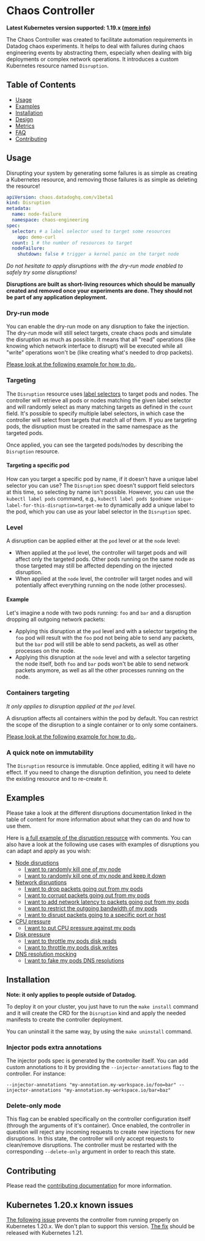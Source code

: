 # Chaos Controller

**Latest Kubernetes version supported: 1.19.x ([more info](#kubernetes-120x-known-issues))**

The Chaos Controller was created to facilitate automation requirements in Datadog chaos experiments. It helps to deal with failures during chaos engineering events by abstracting them, especially when dealing with big deployments or complex network operations. It introduces a custom Kubernetes resource named `Disruption`.

## Table of Contents

* [Usage](#usage)
* [Examples](#examples)
* [Installation](#installation)
* [Design](docs/design.md)
* [Metrics](docs/metrics.md)
* [FAQ](docs/faq.md)
* [Contributing](#contributing)

## Usage

Disrupting your system by generating some failures is as simple as creating a Kubernetes resource, and removing those failures is as simple as deleting the resource!

```yaml
apiVersion: chaos.datadoghq.com/v1beta1
kind: Disruption
metadata:
  name: node-failure
  namespace: chaos-engineering
spec:
  selector: # a label selector used to target some resources
    app: demo-curl
  count: 1 # the number of resources to target
  nodeFailure:
    shutdown: false # trigger a kernel panic on the target node
```

*Do not hesitate to apply disruptions with the dry-run mode enabled to safely try some disruptions!*

**Disruptions are built as short-living resources which should be manually created and removed once your experiments are done. They should not be part of any application deployment.**

### Dry-run mode

You can enable the dry-run mode on any disruption to fake the injection. The dry-run mode will still select targets, create chaos pods and simulate the disruption as much as possible. It means that all "read" operations (like knowing which network interface to disrupt) will be executed while all "write" operations won't be (like creating what's needed to drop packets).

[Please look at the following example for how to do.](config/samples/dry_run.yaml).

### Targeting

The `Disruption` resource uses [label selectors](https://kubernetes.io/docs/concepts/overview/working-with-objects/labels/) to target pods and nodes. The controller will retrieve all pods or nodes matching the given label selector and will randomly select as many matching targets as defined in the `count` field. It's possible to specify multiple label selectors, in which case the controller will select from targets that match all of them. If you are targeting pods, the disruption must be created in the same namespace as the targeted pods.

Once applied, you can see the targeted pods/nodes by describing the `Disruption` resource.

#### Targeting a specific pod

How can you target a specific pod by name, if it doesn't have a unique label selector you can use? The `Disruption` spec doesn't support field selectors at this time, so selecting by name isn't possible. However, you can use the `kubectl label pods` command, e.g., `kubectl label pods $podname unique-label-for-this-disruption=target-me` to dynamically add a unique label to the pod, which you can use as your label selector in the `Disruption` spec.

### Level

A disruption can be applied either at the `pod` level or at the `node` level:

* When applied at the `pod` level, the controller will target pods and will affect only the targeted pods. Other pods running on the same node as those targeted may still be affected depending on the injected disruption.
* When applied at the `node` level, the controller will target nodes and will potentially affect everything running on the node (other processes).

#### Example

Let's imagine a node with two pods running: `foo` and `bar` and a disruption dropping all outgoing network packets:

* Applying this disruption at the `pod` level and with a selector targeting the `foo` pod will result with the `foo` pod not being able to send any packets, but the `bar` pod will still be able to send packets, as well as other processes on the node.
* Applying this disruption at the `node` level and with a selector targeting the node itself, both `foo` and `bar` pods won't be able to send network packets anymore, as well as all the other processes running on the node.

### Containers targeting

*It only applies to disruption applied at the `pod` level.*

A disruption affects all containers within the pod by default. You can restrict the scope of the disruption to a single container or to only some containers.

[Please look at the following example for how to do.](config/samples/containers_targeting.yaml).

### A quick note on immutability

The `Disruption` resource is immutable. Once applied, editing it will have no effect. If you need to change the disruption definition, you need to delete the existing resource and to re-create it.

## Examples

Please take a look at the different disruptions documentation linked in the table of content for more information about what they can do and how to use them.

Here is [a full example of the disruption resource](config/samples/complete.yaml) with comments. You can also have a look at the following use cases with examples of disruptions you can adapt and apply as you wish:

* [Node disruptions](docs/node_disruption.md)
  * [I want to randomly kill one of my node](config/samples/node_failure.yaml)
  * [I want to randomly kill one of my node and keep it down](config/samples/node_failure_shutdown.yaml)
* [Network disruptions](docs/network_disruption.md)
  * [I want to drop packets going out from my pods](config/samples/network_drop.yaml)
  * [I want to corrupt packets going out from my pods](config/samples/network_corrupt.yaml)
  * [I want to add network latency to packets going out from my pods](config/samples/network_delay.yaml)
  * [I want to restrict the outgoing bandwidth of my pods](config/samples/network_bandwidth_limitation.yaml)
  * [I want to disrupt packets going to a specific port or host](config/samples/network_filters.yaml)
* [CPU pressure](docs/cpu_pressure.md)
  * [I want to put CPU pressure against my pods](config/samples/cpu_pressure.yaml)
* [Disk pressure](docs/disk_pressure.md)
  * [I want to throttle my pods disk reads](config/samples/disk_pressure_read.yaml)
  * [I want to throttle my pods disk writes](config/samples/disk_pressure_write.yaml)
* [DNS resolution mocking](docs/dns_disruption.md)
  * [I want to fake my pods DNS resolutions](config/samples/dns.yaml)

## Installation

**Note: it only applies to people outside of Datadog.**

To deploy it on your cluster, you just have to run the `make install` command and it will create the CRD for the `Disruption` kind and apply the needed manifests to create the controller deployment.

You can uninstall it the same way, by using the `make uninstall` command.

### Injector pods extra annotations

The injector pods spec is generated by the controller itself. You can add custom annotations to it by providing the `--injector-annotations` flag to the controller. For instance:

```
--injector-annotations "my-annotation.my-workspace.io/foo=bar" --injector-annotations "my-annotation.my-workspace.io/bar=baz"
```

### Delete-only mode

This flag can be enabled specifically on the controller configuration itself (through the arguments of it's container). Once enabled, the controller in question will reject any incoming requests to create new injections for new disruptions. In this state, the controller will only accept requests to clean/remove disruptions. The controller must be restarted with the corresponding `--delete-only` argument in order to reach this state.

## Contributing

Please read the [contributing documentation](CONTRIBUTING.md) for more information.

## Kubernetes 1.20.x known issues

[The following issue](https://github.com/kubernetes/kubernetes/issues/97288) prevents the controller from running properly on Kubernetes 1.20.x. We don't plan to support this version. [The fix](https://github.com/kubernetes/kubernetes/pull/97980) should be released with Kubernetes 1.21.
